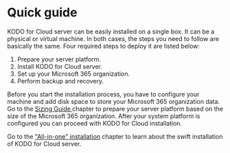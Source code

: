 # Quick guide

KODO for Cloud server can be easily installed on a single box. It can be a physical or virtual machine. In both cases, the steps you need to follow are basically the same. Four required steps to deploy it are listed below:

1. Prepare your server platform.
2. Install KODO for Cloud server.
3. Set up your Microsoft 365 organization.
4. Perform backup and recovery.

Before you start the installation process, you have to configure your machine and add disk space to store your Microsoft 365 organization data. Go to the [Sizing Guide ](../overview/sizing-guide/)chapter to prepare your server platform based on the size of the Microsoft 365 organization. After your system platform is configured you can proceed with KODO for Cloud installation.  

Go to the ["All-in-one" installation](all-in-one-install.md) chapter to learn about the swift installation of KODO for Cloud server.

